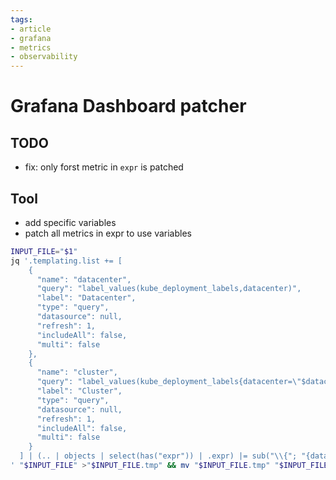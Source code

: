 ```yaml
---
tags:
- article
- grafana
- metrics
- observability
---
```


# Grafana Dashboard patcher

## TODO

- fix: only forst metric in `expr` is patched

## Tool

- add specific variables
- patch all metrics in expr to use variables

```bash
INPUT_FILE="$1"
jq '.templating.list += [
    {
      "name": "datacenter",
      "query": "label_values(kube_deployment_labels,datacenter)",
      "label": "Datacenter",
      "type": "query",
      "datasource": null,
      "refresh": 1,
      "includeAll": false,
      "multi": false
    },
    {
      "name": "cluster",
      "query": "label_values(kube_deployment_labels{datacenter=\"$datacenter\"},clusterID)",
      "label": "Cluster",
      "type": "query",
      "datasource": null,
      "refresh": 1,
      "includeAll": false,
      "multi": false
    }
  ] | (.. | objects | select(has("expr")) | .expr) |= sub("\\{"; "{datacenter=\"$datacenter\",clusterID=\"$cluster\",")
' "$INPUT_FILE" >"$INPUT_FILE.tmp" && mv "$INPUT_FILE.tmp" "$INPUT_FILE"
```